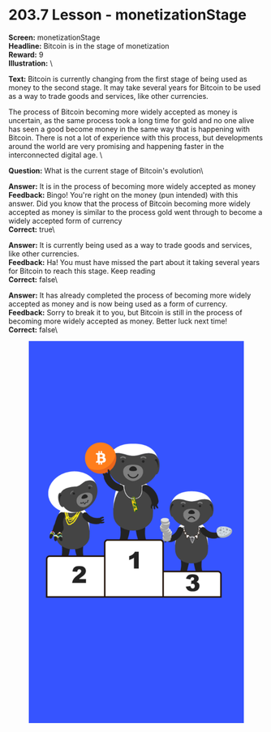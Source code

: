 # 203.7 Lesson - monetizationStage

**Screen:** monetizationStage\
**Headline:** Bitcoin is in the stage of monetization\
**Reward:** 9\
**Illustration:** \

**Text:** Bitcoin is currently changing from the first stage of being used as money to the second stage. It may take several years for Bitcoin to be used as a way to trade goods and services, like other currencies.

The process of Bitcoin becoming more widely accepted as money is uncertain, as the same process took a long time for gold and no one alive has seen a good become money in the same way that is happening with Bitcoin. There is not a lot of experience with this process, but developments around the world are very promising and happening faster in the interconnected digital age.
\

**Question:** What is the current stage of Bitcoin&#x27;s evolution\

**Answer:** It is in the process of becoming more widely accepted as money\
**Feedback:** Bingo! You&#x27;re right on the money (pun intended) with this answer. Did you know that the process of Bitcoin becoming more widely accepted as money is similar to the process gold went through to become a widely accepted form of currency\
**Correct:** true\

**Answer:** It is currently being used as a way to trade goods and services, like other currencies.\
**Feedback:** Ha! You must have missed the part about it taking several years for Bitcoin to reach this stage. Keep reading\
**Correct:** false\

**Answer:** It has already completed the process of becoming more widely accepted as money and is now being used as a form of currency.\
**Feedback:** Sorry to break it to you, but Bitcoin is still in the process of becoming more widely accepted as money. Better luck next time!\
**Correct:** false\


<figure><img src="../.gitbook/assets/203-07.png" alt=""><figcaption></figcaption></figure>

